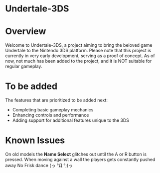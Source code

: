 # Undertale-3DS

# Overview
Welcome to Undertale-3DS, a project aiming to bring the beloved game Undertale to the Nintendo 3DS platform. Please note that this project is currently in very early development, serving as a proof of concept. As of now, not much has been added to the project, and it is NOT suitable for regular gameplay.

# To be added
The features that are prioritized to be added next:

- Completing basic gameplay mechanics
- Enhancing controls and performance
- Adding support for additional features unique to the 3DS

# Known Issues
On old models the **Name Select** glitches out until the A or R button is pressed.
When moving against a wall the players gets constantly pushed away
No Frisk dance (っ °Д °;)っ
